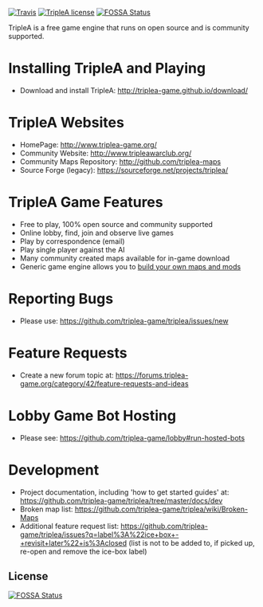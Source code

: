 [![Travis](https://img.shields.io/travis/triplea-game/triplea.svg?style=flat-square)](https://travis-ci.org/triplea-game/triplea)
[![TripleA license](https://img.shields.io/github/license/triplea-game/triplea.svg?style=flat-square)](https://github.com/triplea-game/triplea/blob/master/LICENSE)
[![FOSSA Status](https://app.fossa.io/api/projects/git%2Bgithub.com%2FRoiEXLab%2Ftriplea.svg?type=shield)](https://app.fossa.io/projects/git%2Bgithub.com%2FRoiEXLab%2Ftriplea?ref=badge_shield)

TripleA is a free game engine that runs on open source and is community supported.

Installing TripleA and Playing
==============================
- Download and install TripleA: http://triplea-game.github.io/download/

TripleA Websites
================
- HomePage: http://www.triplea-game.org/
- Community Website: http://www.tripleawarclub.org/
- Community Maps Repository: http://github.com/triplea-maps
- Source Forge (legacy): https://sourceforge.net/projects/triplea/

TripleA Game Features
=====================
- Free to play, 100% open source and community supported
- Online lobby, find, join and observe live games
- Play by correspondence (email)
- Play single player against the AI
- Many community created maps available for in-game download
- Generic game engine allows you to [build your own maps and mods](https://github.com/triplea-maps/Project)

Reporting Bugs 
==============
- Please use: https://github.com/triplea-game/triplea/issues/new

Feature Requests
================
- Create a new forum topic at: https://forums.triplea-game.org/category/42/feature-requests-and-ideas

Lobby Game Bot Hosting
======================
- Please see: https://github.com/triplea-game/lobby#run-hosted-bots

Development
===========
- Project documentation, including 'how to get started guides' at: https://github.com/triplea-game/triplea/tree/master/docs/dev
- Broken map list: https://github.com/triplea-game/triplea/wiki/Broken-Maps
- Additional feature request list: https://github.com/triplea-game/triplea/issues?q=label%3A%22ice+box+-+revisit+later%22+is%3Aclosed (list is not to be added to, if picked up, re-open and remove the ice-box label)


## License
[![FOSSA Status](https://app.fossa.io/api/projects/git%2Bgithub.com%2FRoiEXLab%2Ftriplea.svg?type=large)](https://app.fossa.io/projects/git%2Bgithub.com%2FRoiEXLab%2Ftriplea?ref=badge_large)